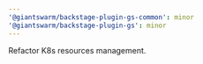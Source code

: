 ```yaml
---
'@giantswarm/backstage-plugin-gs-common': minor
'@giantswarm/backstage-plugin-gs': minor
---
```


Refactor K8s resources management.
